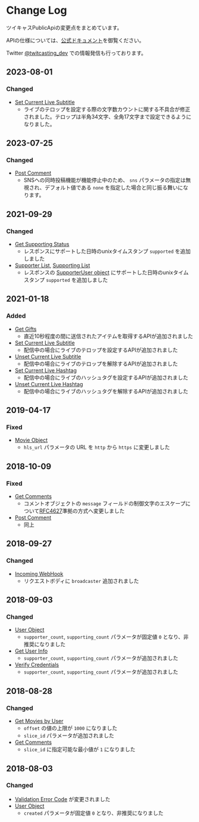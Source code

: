 # Change Log

ツイキャスPublicApiの変更点をまとめています。

APIの仕様については、[公式ドキュメント](https://apiv2-doc.twitcasting.tv/)を御覧ください。

Twitter [@twitcasting_dev](https://twitter.com/twitcasting_dev) での情報発信も行っております。

## 2023-08-01

### Changed
- [Set Current Live Subtitle](https://apiv2-doc.twitcasting.tv/#set-current-live-subtitle)
  - ライブのテロップを設定する際の文字数カウントに関する不具合が修正されました。テロップは半角34文字、全角17文字まで設定できるようになりました。

## 2023-07-25

### Changed
- [Post Comment](https://apiv2-doc.twitcasting.tv/#post-comment)
  - SNSへの同時投稿機能が機能停止中のため、 `sns` パラメータの指定は無視され、デフォルト値である `none` を指定した場合と同じ振る舞いになります。

## 2021-09-29

### Changed

- [Get Supporting Status](https://apiv2-doc.twitcasting.tv/#get-supporting-status)
  - レスポンスにサポートした日時のunixタイムスタンプ `supported` を追加しました
- [Supporter List](https://apiv2-doc.twitcasting.tv/#supporter-list), [Supporting List](https://apiv2-doc.twitcasting.tv/#supporting-list)
  - レスポンスの [SupporterUser object](https://apiv2-doc.twitcasting.tv/#supporteruser-object) にサポートした日時のunixタイムスタンプ `supported` を追加しました

## 2021-01-18
### Added
- [Get Gifts](https://apiv2-doc.twitcasting.tv/#get-gifts)
    - 直近10秒程度の間に送信されたアイテムを取得するAPIが追加されました
- [Set Current Live Subtitle](https://apiv2-doc.twitcasting.tv/#set-current-live-subtitle)
    - 配信中の場合にライブのテロップを設定するAPIが追加されました
- [Unset Current Live Subtitle](https://apiv2-doc.twitcasting.tv/#unset-current-live-subtitle)
    - 配信中の場合にライブのテロップを解除するAPIが追加されました
- [Set Current Live Hashtag](https://apiv2-doc.twitcasting.tv/#set-current-live-hashtag)
    - 配信中の場合にライブのハッシュタグを設定するAPIが追加されました
- [Unset Current Live Hashtag](https://apiv2-doc.twitcasting.tv/#unset-current-live-hashtag)
    - 配信中の場合にライブのハッシュタグを解除するAPIが追加されました

## 2019-04-17
### Fixed
- [Movie Object](https://apiv2-doc.twitcasting.tv/#movie-object)
  - `hls_url` パラメータの URL を `http` から `https` に変更しました

## 2018-10-09
### Fixed
- [Get Comments](https://apiv2-doc.twitcasting.tv/#get-comments)
  - コメントオブジェクトの `message` フィールドの制御文字のエスケープについて[RFC4627](https://www.ietf.org/rfc/rfc4627.txt)準拠の方式へ変更しました
- [Post Comment](https://apiv2-doc.twitcasting.tv/#post-comment)
  - 同上


## 2018-09-27
### Changed
- [Incoming WebHook](https://apiv2-doc.twitcasting.tv/#incoming-webhook)
  - リクエストボディに `broadcaster` 追加されました

## 2018-09-03
### Changed
- [User Object](https://apiv2-doc.twitcasting.tv/#get-user-info)
  - `supporter_count`, `supporting_count` パラメータが固定値 `0` となり、非推奨になりました
- [Get User Info](https://apiv2-doc.twitcasting.tv/#get-user-info)
  - `supporter_count`, `supporting_count` パラメータが追加されました
- [Verify Credentials](https://apiv2-doc.twitcasting.tv/#verify-credentials)
  - `supporter_count`, `supporting_count` パラメータが追加されました

## 2018-08-28
### Changed
- [Get Movies by User](https://apiv2-doc.twitcasting.tv/#get-movies-by-user)
  - `offset` の値の上限が `1000` になりました
  - `slice_id` パラメータが追加されました
- [Get Comments](https://apiv2-doc.twitcasting.tv/#get-comments)
  - `slice_id` に指定可能な最小値が `1` になりました

## 2018-08-03
### Changed
- [Validation Error Code](https://apiv2-doc.twitcasting.tv/#validation-error-code-1001) が変更されました
- [User Object](https://apiv2-doc.twitcasting.tv/#get-user-info)
  - `created` パラメータが固定値 `0` となり、非推奨になりました

